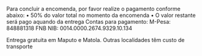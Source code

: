 Para concluir a encomenda, por favor realize o pagamento conforme abaixo:
• 50% do valor total no momento da encomenda
• O valor restante será pago aquando da entrega
Contas para pagamento:
M-Pesa: 848881318
FNB NIB: 0014.0000.2674.9329.10.134

Entrega gratuita em Maputo e Matola. Outras localidades têm custo de transporte